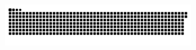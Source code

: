 <picture>
  <source media="(prefers-color-scheme: dark)" srcset="https://raw.githubusercontent.com/MarineHakobyan/MarineHakobyan/a6d7047f0b0cb3f954db5263e2ea1e02ee10a83b/github-contribution-grid-snake-dark.svg" />
  <source media="(prefers-color-scheme: light)" srcset="https://raw.githubusercontent.com/MarineHakobyan/MarineHakobyan/a6d7047f0b0cb3f954db5263e2ea1e02ee10a83b/github-contribution-grid-snake.svg" />
  <img alt="github-snake" src="https://raw.githubusercontent.com/MarineHakobyan/MarineHakobyan/a6d7047f0b0cb3f954db5263e2ea1e02ee10a83b/github-contribution-grid-snake-dark.svg" />
</picture>
